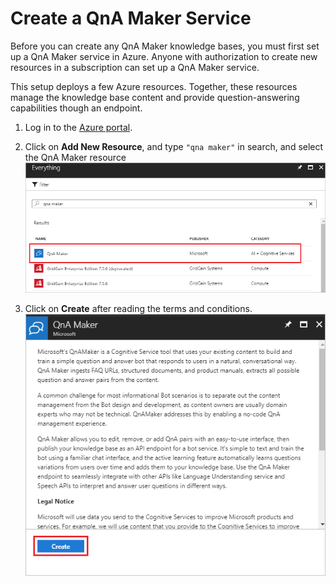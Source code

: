 # Create a QnA Maker Service

Before you can create any QnA Maker knowledge bases, you must first set up a QnA Maker service in Azure. Anyone with authorization to create new resources in a subscription can set up a QnA Maker service.

This setup deploys a few Azure resources. Together, these resources manage the knowledge base content and provide question-answering capabilities though an endpoint.

1. Log in to the [Azure portal](portal.azure.com).

2. Click on **Add New Resource**, and type ```"qna maker"``` in search, and select the QnA Maker resource
![Step2](https://github.com/jCho23/BotWorkshop/blob/master/Resouces/Images/create-new-resource.png)

3. Click on **Create** after reading the terms and conditions.
![Step3](https://github.com/jCho23/BotWorkshop/blob/master/Resouces/Images/create-new-resource-button.png)

